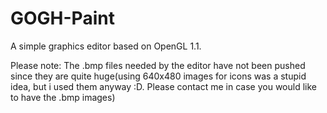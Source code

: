GOGH-Paint
==========

A simple graphics editor based on OpenGL 1.1.

Please note: The .bmp files needed by the editor have not been pushed since they are quite huge(using 640x480 images for icons was a stupid idea, 
but i used them anyway :D. Please contact me in case you would like to have the .bmp images)